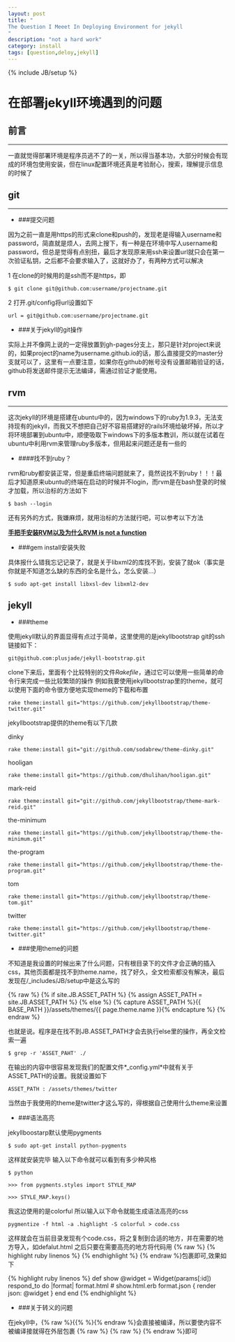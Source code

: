 ```yaml
---
layout: post
title: "
The Question I Meeet In Deploying Environment for jekyll
"
description: "not a hard work"
category: install
tags: [question,deloy,jekyll]
---
```

{% include JB/setup %}


# 在部署jekyll环境遇到的问题

## 前言
***

一直就觉得部署环境是程序员逃不了的一关，所以得当基本功，大部分时候会有现成的环境包使用安装，但在linux配置环境还真是考验耐心，搜索，理解提示信息的时候了

## git
***

- ###提交问题

因为之前一直是用https的形式来clone和push的，发现老是得输入username和password，简直就是烦人，去网上搜下，有一种是在环境中写人username和password，但总是觉得有点别扭，最后才发现原来用ssh来设置url就只会在第一次验证私钥，之后都不会要求输入了，这就好办了，有两种方式可以解决

1 在clone的时候用的是ssh而不是https，即

```
$ git clone git@github.com:username/projectname.git
```

2 打开.git/config将url设置如下

```
url = git@github.com:username/projectname.git
```

- ###关于jekyll的git操作

实际上并不像网上说的一定得放置到gh-pages分支上，那只是针对project来说的，如果project的name为username.github.io的话，那么直接提交的master分支就可以了，这里有一点要注意，如果你在github的帐号没有设置邮箱验证的话，github将发送邮件提示无法编译，需通过验证才能使用。

## rvm
***

这次jekyll的环境是搭建在ubuntu中的，因为windows下的ruby为1.9.3，无法支持现有的jekyll，而我又不想把自己好不容易搭建好的rails环境给破坏掉，所以才将环境部署到ubuntu中，顺便吸取下windows下的多版本教训，所以就在试着在ubuntu中利用rvm来管理ruby多版本，但用起来问题还是有一些的

- ####找不到ruby？

rvm和ruby都安装正常，但是重启终端问题就来了，竟然说找不到ruby！！！最后才知道原来ubuntu的终端在启动的时候并不login，而rvm是在bash登录的时候才加载，所以治标的方法如下

```
$ bash --login
```

还有另外的方式，我嫌麻烦，就用治标的方法就行吧，可以参考以下方法

**[手把手安装RVM以及为什么RVM is not a function](https://ruby-china.org/topics/3705)**

- ###gem install安装失败

具体报什么错我忘记记录了，就是关于libxml2的库找不到，安装了就ok（事实是你就是不知道怎么缺的东西的全名是什么，怎么安装...）

```
$ sudo apt-get install libxsl-dev libxml2-dev
```

## jekyll

- ###theme

使用jekyll默认的界面显得有点过于简单，这里使用的是jekyllbootstrap
git的ssh链接如下：

```
git@github.com:plusjade/jekyll-bootstrap.git
```

clone下来后，里面有个比较特别的文件*Rakefile*，通过它可以使用一些简单的命令行来完成一些比较繁琐的操作
例如我要使用jekyllbootstrap里的theme，就可以使用下面的命令很方便地实现theme的下载和布置

```
rake theme:install git="https://github.com/jekyllbootstrap/theme-twitter.git"
```

jekyllbootstrap提供的theme有以下几款

dinky

```
rake theme:install git="git://github.com/sodabrew/theme-dinky.git"
```

hooligan

```
rake theme:install git="https://github.com/dhulihan/hooligan.git"
```

mark-reid

```
rake theme:install git="git://github.com/jekyllbootstrap/theme-mark-reid.git"
```

the-minimum

```
rake theme:install git="https://github.com/jekyllbootstrap/theme-the-minimum.git"
```

the-program

```
rake theme:install git="https://github.com/jekyllbootstrap/theme-the-program.git"
```

tom

```
rake theme:install git="https://github.com/jekyllbootstrap/theme-tom.git"
```

twitter

```
rake theme:install git="https://github.com/jekyllbootstrap/theme-twitter.git"
```

- ###使用theme的问题

不知道是我设置的时候出来了什么问题，只有根目录下的文件才会正确的插入css，其他页面都是找不到theme.name，找了好久，全文检索都没有解决，最后发现在/_includes/JB/setup中是这么写的

{% raw %}
	{% if site.JB.ASSET_PATH %}
      {% assign ASSET_PATH = site.JB.ASSET_PATH %}
    {% else %}
      {% capture ASSET_PATH %}{{ BASE_PATH }}/assets/themes/{{ page.theme.name }}{% endcapture %}
{% endraw %}

也就是说。程序是在找不到JB.ASSET_PATH才会去执行else里的操作，再全文检索一遍

```
$ grep -r 'ASSET_PAHT' ./
```
在输出的内容中很容易发现我们的配置文件*_config.yml*中就有关于ASSET_PATH的设置。我就设置如下

```
ASSET_PATH : /assets/themes/twitter
```

当然由于我使用的theme是twitter才这么写的，得根据自己使用什么theme来设置

- ###语法高亮

jekyllboostarp默认使用pygments

```
$ sudo apt-get install python-pygments
```

这样就安装完毕
输入以下命令就可以看到有多少种风格

```
$ python
```

```
>>> from pygments.styles import STYLE_MAP
```

```
>>> STYLE_MAP.keys()
```

我这边使用的是colorful
所以输入以下命令就能生成语法高亮的css

```
pygmentize -f html -a .highlight -S colorful > code.css
```

这样就会在当前目录发现有个code.css，将之复制到合适的地方，并在需要的地方导入，如defalut.html
之后只要在需要高亮的地方将代码用
{% raw %}
{% highlight ruby linenos %}
{% endhighlight %}
{% endraw %}包裹即可,效果如下


{% highlight ruby linenos %}
def show
  @widget = Widget(params[:id])
  respond_to do |format|
    format.html # show.html.erb
    format.json { render json: @widget }
  end
end
{% endhighlight %}

- ###关于转义的问题

在jekyll中，{% raw %}{{% %}{% endraw %}会直接被编译，所以要使内容不被编译接就得在外层包裹
{% raw %}
{% raw %}
{% endraw %}即可